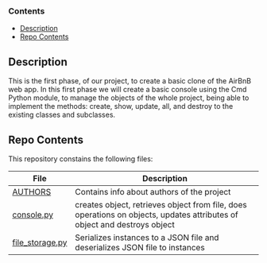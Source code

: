 ### Contents
- [Description](#Description)
- [Repo Contents](#FileContents)

## Description
This is the first phase, of our project, to create a basic clone of the AirBnB web app. In this first phase we will create a basic console using the Cmd Python module, to manage the objects of the whole project, being able to implement the methods: create, show, update, all, and destroy to the existing classes and subclasses.

## Repo Contents
This repository constains the following files:

|   **File**   |   **Description**   |
| -------------- | --------------------- |
|[AUTHORS](AUTHORS) | Contains info about authors of the project |
|[console.py](console.py) | creates object, retrieves object from file, does operations on objects, updates attributes of object and destroys object |
|[file_storage.py](file_storage.py) | Serializes instances to a JSON file and deserializes JSON file to instances |
